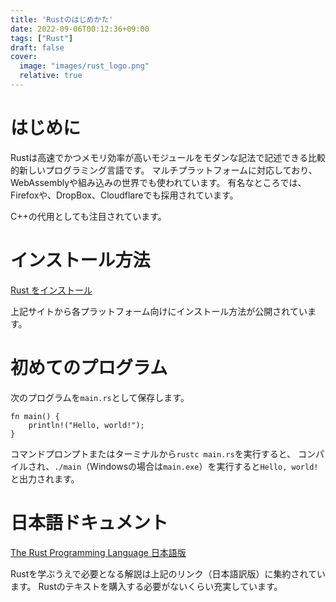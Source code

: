 ```yaml
---
title: 'Rustのはじめかた'
date: 2022-09-06T00:12:36+09:00
tags: ["Rust"]
draft: false
cover:
  image: "images/rust_logo.png"
  relative: true
---
```

# はじめに
Rustは高速でかつメモリ効率が高いモジュールをモダンな記法で記述できる比較的新しいプログラミング言語です。
マルチプラットフォームに対応しており、WebAssemblyや組み込みの世界でも使われています。
有名なところでは、Firefoxや、DropBox、Cloudflareでも採用されています。

C++の代用としても注目されています。

# インストール方法

[Rust をインストール](https://www.rust-lang.org/ja/tools/install)

上記サイトから各プラットフォーム向けにインストール方法が公開されています。

# 初めてのプログラム

次のプログラムを`main.rs`として保存します。

```
fn main() {
    println!("Hello, world!");
}
```

コマンドプロンプトまたはターミナルから`rustc main.rs`を実行すると、
コンパイルされ、`./main`（Windowsの場合は`main.exe`）を実行すると`Hello, world!`と出力されます。

# 日本語ドキュメント

[The Rust Programming Language 日本語版](https://doc.rust-jp.rs/book-ja/)

Rustを学ぶうえで必要となる解説は上記のリンク（日本語訳版）に集約されています。
Rustのテキストを購入する必要がないくらい充実しています。